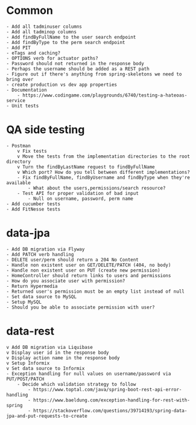 # Common
    - Add all tadminuser columns
    - Add all tadminop columns
    - Add findByFullName to the user search endpoint
    - Add findByType to the perm search endpoint
    - Add PIT
    - eTags and caching?
    - OPTIONS verb for actuator paths?
    - Password should not returned in the response body
    - Perhaps the username should be added as a REST path
    - Figure out if there's anything from spring-skeletons we need to bring over
    - create production vs dev app properties
    - Documentation
        - https://www.codingame.com/playgrounds/6740/testing-a-hateoas-service
    - Unit tests

# QA side testing
    - Postman
        v Fix tests
        v Move the tests from the implementation directories to the root directory
        v Turn the findByLastName request to findByFullName
        v Which port? How do you tell between different implementations?
        - Fix findByFullName, findByUsername and findByType when they're available
            - What about the users,permissions/search resource?
        - Test API for proper validation of bad input
            - Null on username, password, perm name
    - Add cucumber tests
    - Add FitNesse tests

# data-jpa
    - Add DB migration via Flyway
    - Add PATCH verb handling
    - DELETE user/perm should return a 204 No Content
    - Handle non existent user on GET/DELETE/PATCH (404, no body)
    - Handle non existent user on PUT (create new permission)
    - HomeController should return links to users and permissions
    - How do you associate user with permission?
    - Return Hypermedia
    - Returned user's permission must be an empty list instead of null
    - Set data source to MySQL
    - Setup MySQL
    - Should you be able to associate permission with user?

# data-rest
    v Add DB migration via Liquibase
    v Display user id in the response body
    v Display action name in the response body
    v Setup Informix
    v Set data source to Informix
    - Exception handling for null values on username/password via PUT/POST/PATCH
        - Decide which validation strategy to follow
            - https://www.toptal.com/java/spring-boot-rest-api-error-handling
            - https://www.baeldung.com/exception-handling-for-rest-with-spring
            - https://stackoverflow.com/questions/39714193/spring-data-jpa-and-put-requests-to-create
